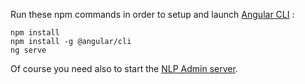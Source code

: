 Run these npm commands in order to setup and launch [Angular CLI](https://cli.angular.io/) :

```
npm install
npm install -g @angular/cli
ng serve
```

Of course you need also to start the [NLP Admin server](https://github.com/voyages-sncf-technologies/tock/blob/master/.idea/runConfigurations/Admin.xml).
